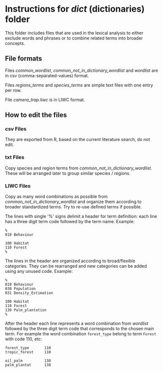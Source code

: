 # Instructions for *dict* (dictionaries) folder

This folder includes files that are used in the lexical analysis to either exclude words and phrases or to combine related terms into broader concepts.

## File formats

Files *common_wordlist*, *common_not_in_dictionary_wordlist* and *wordlist* are in csv (comma-separated-values) format.

Files *regions_terms* and *species_terms* are simple text files with one entry per row.

File *camera_trap.liwc* is in LIWC format.

## How to edit the files

### csv Files

They are exported from R, based on the current literature search, do not edit.

### txt Files

Copy species and region terms from *common_not_in_dictionary_wordlist*. These will be arranged later to group similar species / regions.

### LIWC Files

Copy as many word combinations as possible from *common_not_in_dictionary_wordlist* and organize them according to broader standardized terms. Try to re-use defined terms if possible.

The lines with single '%' signs delimit a header for term definition: each line has a three digit term code followed by the  term name. Example:

```
%
010 Behaviour

100 Habitat
110 Forest
%
```

The lines in the header are organized according to broad/flexible categories. They can be rearranged and new categories can be added using any unused code. Example:

```
%
010 Behaviour
030 Population
031 Density_Estimation

100 Habitat
110 Forest
130 Palm_plantation
%
```

After the header each line represents a word combination from *wordlist* followed by the three digit term code that corresponds to the chosen main term. For example the word combination `forest_type` belong to term `Forest` with code 110, etc:

```
forest_type       110
tropic_forest     110

oil_palm          130
palm_plantat      130
```
